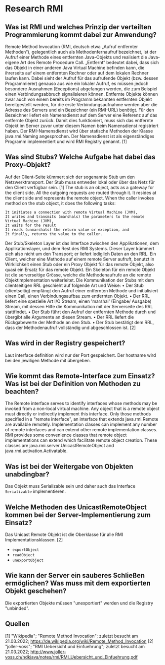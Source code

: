 # Research RMI

## Was ist RMI und welches Prinzip der verteilten Programmierung kommt dabei zur Anwendung?

Remote Method Invocation (RMI, deutsch etwa „Aufruf entfernter Methoden“), gelegentlich auch als Methodenfernaufruf bezeichnet, ist der Aufruf einer Methode eines entfernten Java-Objekts und realisiert die Java-eigene Art des Remote Procedure Call. „Entfernt“ bedeutet dabei, dass sich das Objekt in einer anderen Java Virtual Machine befinden kann, die ihrerseits auf einem entfernten Rechner oder auf dem lokalen Rechner laufen kann. Dabei sieht der Aufruf für das aufrufende Objekt (bzw. dessen Programmierer) genauso aus wie ein lokaler Aufruf, es müssen jedoch besondere Ausnahmen (Exceptions) abgefangen werden, die zum Beispiel einen Verbindungsabbruch signalisieren können.
Entfernte Objekte können zwar auch von einem bereits im Programm bekannten entfernten Objekt bereitgestellt werden, für die erste Verbindungsaufnahme werden aber die Adresse des Servers und ein Bezeichner (ein RMI-URL) benötigt. Für den Bezeichner liefert ein Namensdienst auf dem Server eine Referenz auf das entfernte Objekt zurück. Damit dies funktioniert, muss sich das entfernte Objekt im Server zuvor unter diesem Namen beim Namensdienst registriert haben. Der RMI-Namensdienst wird über statische Methoden der Klasse java.rmi.Naming angesprochen. Der Namensdienst ist als eigenständiges Programm implementiert und wird RMI Registry genannt.
[1]
## Was sind Stubs? Welche Aufgabe hat dabei das Proxy-Objekt?
Auf der Client-Seite kümmert sich der sogenannte Stub um den Netzwerktransport. Der Stub muss entweder lokal oder über das Netz für den Client verfügbar sein.
[1]
The stub is an object, acts as a gateway for the client side. All the outgoing requests are routed through it. It resides at the client side and represents the remote object. When the caller invokes method on the stub object, it does the following tasks:

    It initiates a connection with remote Virtual Machine (JVM),
    It writes and transmits (marshals) the parameters to the remote Virtual Machine (JVM),
    It waits for the result
    It reads (unmarshals) the return value or exception, and
    It finally, returns the value to the caller.

Der Stub/Skeleton Layer ist das Interface zwischen den Applikationen, dem
Applikationslayer, und dem Rest des RMI Systems. Dieser Layer kümmert sich also nicht um
den Transport; er liefert lediglich Daten an den RRL.
Ein Client, welcher eine Methode auf einem remote Server aufruft, benutzt in Wirklichkeit
einen Stub oder ein Proxy Objekt für das remote Objekt, also quasi ein Ersatz für das remote
Objekt.
Ein Skeleton für ein remote Objekt ist die serverseitige Grösse, welche die Methodenaufrufe
an die remote Objektimplementation weiterleitet.
Die Kommunikation der Stubs mit dem clientseitigen RRL geschieht auf folgende Art und
Weise:
    • Der Stub (clientseitig) empfängt den Aufruf einer entfernten Methode und initialisiert
einen Call, einen Verbindungsaufbau zum entfernten Objekt.
    • Der RRL liefert eine spezielle Art I/O Stream, einen 'marshal' (Eingabe/ Ausgabe)
Stream, mit dessen Hilfe die Kommunikation mit der Serverseite des RRL stattfindet.
    • Der Stub führt den Aufruf der entfernten Methode durch und übergibt alle Argumente
an diesen Stream.
    • Der RRL liefert die Rückgabewerte der Methode an den Stub.
    • Der Stub bestätigt dem RRL, dass der Methodenaufruf vollständig und abgeschlossen
ist.
[2]

## Was wird in der Registry gespeichert?
Laut interface definition wird nur der Port gespeichert. Der hostname wird bei den jewiligen Methode mit übergeben.

## Wie kommt das Remote-Interface zum Einsatz? Was ist bei der Definition von Methoden zu beachten?
The Remote interface serves to identify interfaces whose methods may be invoked from a non-local virtual machine. Any object that is a remote object must directly or indirectly implement this interface. Only those methods specified in a "remote interface", an interface that extends java.rmi.Remote are available remotely.
Implementation classes can implement any number of remote interfaces and can extend other remote implementation classes. RMI provides some convenience classes that remote object implementations can extend which facilitate remote object creation. These classes are java.rmi.server.UnicastRemoteObject and java.rmi.activation.Activatable.

## Was ist bei der Weitergabe von Objekten unabdingbar?
Das Objekt muss Serializable sein und daher auch das Interface `Serializable` implementieren.

## Welche Methoden des UnicastRemoteObject kommen bei der Server-Implementierung zum Einsatz?
Das Unicast Remote Objekt ist die Oberklasse für alle RMI Implementationsklassen. [2]
- `exportObject`
- `readObject`
- `unexportObject`

## Wie kann der Server ein sauberes Schließen ermöglichen? Was muss mit dem exportierten Objekt geschehen?
Die exportierten Objekte müssen "unexportiert" werden und die Registry "unbinded". 

## Quellen
[1] "Wikipedia"; "Remote Method Invocation"; zuletzt besucht am 21.03.2022; https://de.wikipedia.org/wiki/Remote_Method_Invocation
[2] "joller-voss"; "RMI Uebersicht und Einfuehrung"; zuletzt besucht am 21.03.2022; http://www.joller-voss.ch/ndkjava/notes/rmi/RMI_Uebersicht_und_Einfuehrung.pdf